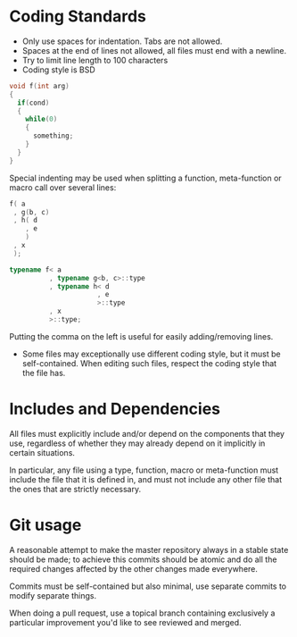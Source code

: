 Coding Standards
================

* Only use spaces for indentation. Tabs are not allowed.
* Spaces at the end of lines not allowed, all files must end with a newline.
* Try to limit line length to 100 characters
* Coding style is BSD

```C++
void f(int arg)
{
  if(cond)
  {
    while(0)
    {
      something;
    }
  }
}
```

Special indenting may be used when splitting a function, meta-function or macro call over several lines:

```C++
f( a
 , g(b, c)
 , h( d
    , e
    )
 , x
 );

typename f< a
          , typename g<b, c>::type
          , typename h< d
                      , e
                      >::type
          , x
          >::type;
```

Putting the comma on the left is useful for easily adding/removing lines.

* Some files may exceptionally use different coding style, but it must be self-contained. When editing such files, respect the coding style that the file has.

Includes and Dependencies
=========================

All files must explicitly include and/or depend on the components that they use, regardless of whether they may already depend on it implicitly in certain situations.

In particular, any file using a type, function, macro or meta-function must include the file that it is defined in, and must not include any other file that the ones that are strictly necessary.

Git usage
=========

A reasonable attempt to make the master repository always in a stable state should be made; to achieve this commits should be atomic and do all the required changes affected by the other changes made everywhere.

Commits must be self-contained but also minimal, use separate commits to modify separate things.

When doing a pull request, use a topical branch containing exclusively a particular improvement you'd like to see reviewed and merged.
